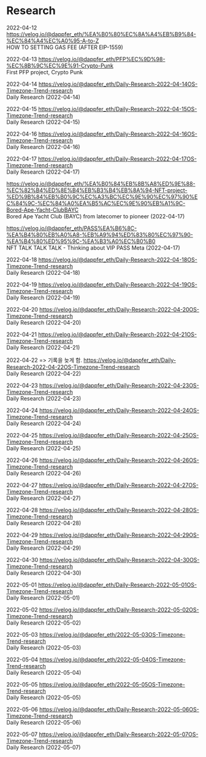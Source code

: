 # Research

2022-04-12
https://velog.io/@dappfer_eth/%EA%B0%80%EC%8A%A4%EB%B9%84-%EC%84%A4%EC%A0%95-A-to-Z
</br> HOW TO SETTING GAS FEE (AFTER EIP-1559)

2022-04-13
https://velog.io/@dappfer_eth/PFP%EC%9D%98-%EC%8B%9C%EC%9E%91-Crypto-Punk 
</br> First PFP project, Crypto Punk

2022-04-14
https://velog.io/@dappfer_eth/Daily-Research-2022-04-14OS-Timezone-Trend-research
</br> Daily Research (2022-04-14)

2022-04-15
https://velog.io/@dappfer_eth/Daily-Research-2022-04-15OS-Timezone-Trend-research
</br> Daily Research (2022-04-15)

2022-04-16
https://velog.io/@dappfer_eth/Daily-Research-2022-04-16OS-Timezone-Trend-research
</br> Daily Research (2022-04-16)

2022-04-17
https://velog.io/@dappfer_eth/Daily-Research-2022-04-17OS-Timezone-Trend-research
</br> Daily Research (2022-04-17)

https://velog.io/@dappfer_eth/%EA%B0%84%EB%8B%A8%ED%9E%88-%EC%82%B4%ED%8E%B4%EB%B3%B4%EB%8A%94-NFT-project-%ED%9B%84%EB%B0%9C%EC%A3%BC%EC%9E%90%EC%97%90%EC%84%9C-%EC%84%A0%EA%B5%AC%EC%9E%90%EB%A1%9C-Bored-Ape-Yacht-ClubBAYC
</br> Bored Ape Yacht Club (BAYC) from latecomer to pioneer (2022-04-17)

https://velog.io/@dappfer_eth/PASS%EA%B6%8C-%EA%B4%80%EB%A0%A8-%EB%A9%94%ED%83%80%EC%97%90-%EA%B4%80%ED%95%9C-%EA%B3%A0%EC%B0%B0
</br> NFT TALK TALK TALK - Thinking about VIP PASS Meta (2022-04-17)

2022-04-18
https://velog.io/@dappfer_eth/Daily-Research-2022-04-18OS-Timezone-Trend-research
</br> Daily Research (2022-04-18)

2022-04-19
https://velog.io/@dappfer_eth/Daily-Research-2022-04-19OS-Timezone-Trend-research
</br> Daily Research (2022-04-19)

2022-04-20
https://velog.io/@dappfer_eth/Daily-Research-2022-04-20OS-Timezone-Trend-research
</br> Daily Research (2022-04-20)

2022-04-21
https://velog.io/@dappfer_eth/Daily-Research-2022-04-21OS-Timezone-Trend-research
</br> Daily Research (2022-04-21)

2022-04-22 => 기록을 늦게 함.
https://velog.io/@dappfer_eth/Daily-Research-2022-04-22OS-Timezone-Trend-research
</br> Daily Research (2022-04-22)

2022-04-23
https://velog.io/@dappfer_eth/Daily-Research-2022-04-23OS-Timezone-Trend-research
</br> Daily Research (2022-04-23)

2022-04-24
https://velog.io/@dappfer_eth/Daily-Research-2022-04-24OS-Timezone-Trend-research
</br> Daily Research (2022-04-24)

2022-04-25
https://velog.io/@dappfer_eth/Daily-Research-2022-04-25OS-Timezone-Trend-research
</br> Daily Research (2022-04-25)

2022-04-26
https://velog.io/@dappfer_eth/Daily-Research-2022-04-26OS-Timezone-Trend-research
</br> Daily Research (2022-04-26)

2022-04-27
https://velog.io/@dappfer_eth/Daily-Research-2022-04-27OS-Timezone-Trend-research
</br> Daily Research (2022-04-27)

2022-04-28
https://velog.io/@dappfer_eth/Daily-Research-2022-04-28OS-Timezone-Trend-research
</br> Daily Research (2022-04-28)

2022-04-29
https://velog.io/@dappfer_eth/Daily-Research-2022-04-29OS-Timezone-Trend-research
</br> Daily Research (2022-04-29)

2022-04-30
https://velog.io/@dappfer_eth/Daily-Research-2022-04-30OS-Timezone-Trend-research
</br> Daily Research (2022-04-30)

2022-05-01
https://velog.io/@dappfer_eth/Daily-Research-2022-05-01OS-Timezone-Trend-research
</br> Daily Research (2022-05-01)

2022-05-02
https://velog.io/@dappfer_eth/Daily-Research-2022-05-02OS-Timezone-Trend-research
</br> Daily Research (2022-05-02)

2022-05-03
https://velog.io/@dappfer_eth/2022-05-03OS-Timezone-Trend-research
</br> Daily Research (2022-05-03)

2022-05-04
https://velog.io/@dappfer_eth/2022-05-04OS-Timezone-Trend-research
</br> Daily Research (2022-05-04)

2022-05-05
https://velog.io/@dappfer_eth/2022-05-05OS-Timezone-Trend-research
</br> Daily Research (2022-05-05)

2022-05-06
https://velog.io/@dappfer_eth/Daily-Research-2022-05-06OS-Timezone-Trend-research
</br> Daily Research (2022-05-06)

2022-05-07
https://velog.io/@dappfer_eth/Daily-Research-2022-05-07OS-Timezone-Trend-research
</br> Daily Research (2022-05-07)
